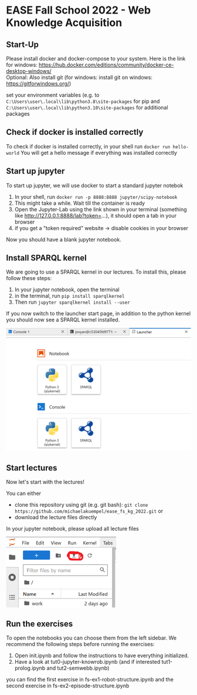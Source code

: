 # EASE Fall School 2022 - Web Knowledge Acquisition

## Start-Up

Please install docker and docker-compose to your system. Here is the link for windows: https://hub.docker.com/editions/community/docker-ce-desktop-windows/ <br>
Optional: Also install git (for windows: install git on windows: https://gitforwindows.org/)

set your environment variables (e.g. to `C:\Users\user\.local\lib\python3.8\site-packages` for pip and `C:\Users\user\.local\lib\python3.10\site-packages` for additional packages

## Check if docker is installed correctly

To check if docker is installed correctly, in your shell run `docker run hello-world`
You will get a hello message if everything was installed correctly

## Start up jupyter

To start up jupyter, we will use docker to start a standard jupyter notebok
1. In your shell, run `docker run -p 8888:8888 jupyter/scipy-notebook`
2. This might take a while. Wait till the container is ready
3. Open the Jupyter-Lab using the link shown in your terminal (something like http://127.0.0.1:8888/lab?token=...), it should open a tab in your browser
4. if you get a "token required" website -> disable cookies in your browser

Now you should have a blank jupyter notebook.

## Install SPARQL kernel

We are going to use a SPARQL kernel in our lectures. To install this, please follow these steps:

1. In your jupyter notebook, open the terminal
2. in the terminal, run `pip install sparqlkernel`
3. Then run `jupyter sparqlkernel install --user`

If you now switch to the launcher start page, in addition to the python kernel you should now see a SPARQL kernel installed.

<img src="SPARQLkernel.png" width="600" alt="pic of SPARQL kernel"/>

## Start lectures

Now let's start with the lectures!

You can either
- clone this repository using git (e.g. git bash): `git clone https://github.com/michaelakuempel/ease_fs_kg_2022.git`
or
- download the lecture files directly

In your jupyter notebook, please upload all lecture files

<img src="upload_button.png" width="300" alt="pic of upload button"/>


## Run the exercises

To open the notebooks you can choose them from the left sidebar. We recommend the following steps before running the exercises:

1. Open init.ipynb and follow the instructions to have everything initialized.
2. Have a look at tut0-jupyter-knowrob.ipynb (and if interested tut1-prolog.ipynb and tut2-semwebb.ipynb)

you can find the first exercise in fs-ex1-robot-structure.ipynb  and the second exercise in fs-ex2-episode-structure.ipynb

